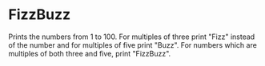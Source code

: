 # FizzBuzz

Prints the numbers from 1 to 100. For multiples of three print "Fizz" instead of the number and for multiples of five print "Buzz". For numbers which are multiples of both three and five, print "FizzBuzz".
